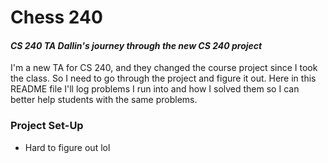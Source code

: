 # Chess 240
#### *CS 240 TA Dallin's journey through the new CS 240 project*

I'm a new TA for CS 240, and they changed the course project since I took the class. So I need to go through the project and figure it out. Here in this README file I'll log problems I run into and how I solved them so I can better help students with the same problems.

### Project Set-Up
- Hard to figure out lol